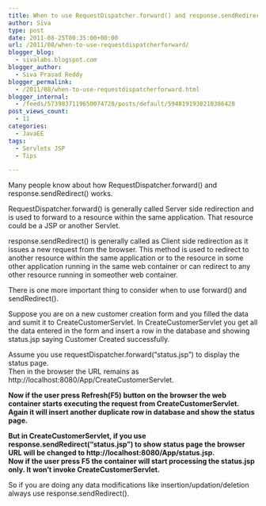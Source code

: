 ```yaml
---
title: When to use RequestDispatcher.forward() and response.sendRedirect()?
author: Siva
type: post
date: 2011-08-25T00:35:00+00:00
url: /2011/08/when-to-use-requestdispatcherforward/
blogger_blog:
  - sivalabs.blogspot.com
blogger_author:
  - Siva Prasad Reddy
blogger_permalink:
  - /2011/08/when-to-use-requestdispatcherforward.html
blogger_internal:
  - /feeds/5739837119650074728/posts/default/5948191930210386428
post_views_count:
  - 11
categories:
  - JavaEE
tags:
  - Servlets JSP
  - Tips

---
```

Many people know about how RequestDispatcher.forward() and response.sendRedirect() works.

RequestDispatcher.forward() is generally called Server side redirection and is used to forward to a resource within the same application. That resource could be a JSP or another Servlet.

response.sendRedirect() is generally called as Client side redirection as it issues a new request from the browser. This method is used to redirect to another resource within the same application or to the resource in some other application running in the same web container or can redirect to any other resource running in someother web container.

There is one more important thing to consider when to use forward() and sendRedirect().

Suppose you are on a new customer creation form and you filled the data and sumit it to CreateCustomerServlet. In CreateCustomerServlet you get all the data entered in the form and insert a row in the database and showing status.jsp saying Customer Created successfully.

Assume you use requestDispatcher.forward(&#8220;status.jsp&#8221;) to display the status page.  
Then in the browser the URL remains as http://localhost:8080/App/CreateCustomerServlet.

**Now if the user press Refresh(F5) button on the browser the web container starts executing the request from CreateCustomerServlet. Again it will insert another duplicate row in database and show the status page.**

**But in CreateCustomerServlet, if you use response.sendRedirect(&#8220;status.jsp&#8221;) to show status page the browser URL will be changed to http://localhost:8080/App/status.jsp.  
Now if the user press F5 the container will start processing the status.jsp only. It won&#8217;t invoke CreateCustomerServlet.**

So if you are doing any data modifications like insertion/updation/deletion always use response.sendRedirect().
